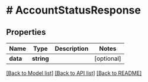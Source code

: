 # # AccountStatusResponse

## Properties

Name | Type | Description | Notes
------------ | ------------- | ------------- | -------------
**data** | **string** |  | [optional]

[[Back to Model list]](../../README.md#models) [[Back to API list]](../../README.md#endpoints) [[Back to README]](../../README.md)
